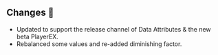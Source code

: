 ## Changes 🌽
- Updated to support the release channel of Data Attributes & the new beta PlayerEX.
- Rebalanced some values and re-added diminishing factor.